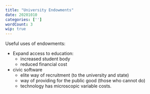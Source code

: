 ```yaml
---
title: "University Endowments"
date: 20201010
categories: ['']
wordCount: 3
wip: true
---
```


Useful uses of endowments:
- Expand access to education:
  - increased student body
  - reduced financial cost
- civic software
  - elite way of recruitment (to the university and state)
  - way of providing for the public good (those who cannot do)
  - technology has microscopic variable costs.
